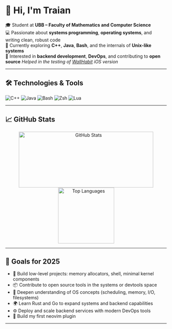 # 👋 Hi, I'm Traian 

🎓 Student at **UBB – Faculty of Mathematics and Computer Science**  
💻 Passionate about **systems programming**, **operating systems**, and writing clean, robust code  
🔧 Currently exploring **C++**, **Java**, **Bash**, and the internals of **Unix-like systems**  
🚀 Interested in **backend development**, **DevOps**, and contributing to **open source**
*Helped in the testing of [WallHabit](https://apps.apple.com/us/app/wallhabit-block-shorts-reels/id6751423279) iOS version*

---

## 🛠️ Technologies & Tools

![C++](https://img.shields.io/badge/C++-00599C?style=flat-square&logo=c%2B%2B&logoColor=white)
![Java](https://img.shields.io/badge/Java-ED8B00?style=for-the-badge&logo=openjdk&logoColor=white)
![Bash](https://img.shields.io/badge/Bash-121011?style=flat-square&logo=gnu-bash&logoColor=white)
![Zsh](https://img.shields.io/badge/Zsh-89e051?style=flat-square&logo=gnubash&logoColor=black)
![Lua](https://img.shields.io/badge/Lua-000080?style=flat-square&logo=lua&logoColor=white)

---

## 📈 GitHub Stats

<p align="center">
  <img src="https://github-readme-stats.vercel.app/api?username=trxixn&show_icons=true&theme=apprentice" alt="GitHub Stats" width="420" height="175"/>  
  <img src="https://github-readme-stats.vercel.app/api/top-langs/?username=trxixn&layout=compact&theme=apprentice" alt="Top Languages" height="175">
</p>

---

## 🎯 Goals for 2025

- 🔨 Build low-level projects: memory allocators, shell, minimal kernel components  
- 📦 Contribute to open source tools in the systems or devtools space  
- 🧠 Deepen understanding of OS concepts (scheduling, memory, I/O, filesystems)  
- 🌍 Learn Rust and Go to expand systems and backend capabilities  
- ⚙️ Deploy and scale backend services with modern DevOps tools  
- 🧩 Build my first neovim plugin

---
